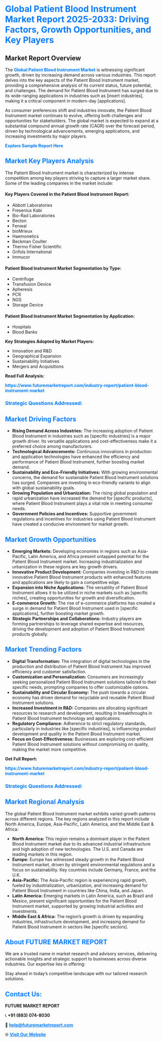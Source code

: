 <h1 style="color: #007BFF;">Global Patient Blood Instrument Market Report 2025-2033: Driving Factors, Growth Opportunities, and Key Players</h1>

<section id="overview">
<h2>Market Report Overview</h2>
<p>The <a href="https://www.futuremarketreport.com/industry-report/patient-blood-instrument-market" style="color: #007BFF; text-decoration: none;"><strong>Global Patient Blood Instrument Market</strong></a> is witnessing significant growth, driven by increasing demand across various industries. This report delves into the key aspects of the Patient Blood Instrument market, providing a comprehensive analysis of its current status, future potential, and challenges. The demand for Patient Blood Instrument has surged due to its wide-ranging applications in industries such as [insert industries], making it a critical component in modern-day [applications].</p>
<p>As consumer preferences shift and industries innovate, the Patient Blood Instrument market continues to evolve, offering both challenges and opportunities for stakeholders. The global market is expected to expand at a substantial compound annual growth rate (CAGR) over the forecast period, driven by technological advancements, emerging applications, and increasing investments by major players.</p>
</section>

<section id="overview">
<p><a href="https://www.futuremarketreport.com/request-sample/reportId=79762" style="color: #007BFF; text-decoration: none;"><strong>Explore Sample Report Here</strong></a></p>
</section>

<section id="key-players">
<h2 style="color: #007BFF;">Market Key Players Analysis</h2>
<p>The Patient Blood Instrument market is characterized by intense competition among key players striving to capture a larger market share. Some of the leading companies in the market include:</p>
<h4>Key Players Covered in the Patient Blood Instrument Report:</h4>
<ul><li>Abbott Laboratories</li><li>Fresenius Kabi</li><li>Bio-Rad Laboratories</li><li>Becton</li><li>Fenwal</li><li>bioMrieux</li><li>Haemonetics</li><li>Beckman Coulter</li><li>Thermo Fisher Scientific</li><li>Grifols International</li><li>Immucor</li></ul>
<h4>Patient Blood Instrument Market Segmentation by Type:</h4>
<ul><li>Centrifuge</li><li>Transfusion Device</li><li>Apheresis</li><li>PCR</li><li>NGS</li><li>Storage Device</li></ul>

<h4>Patient Blood Instrument Market Segmentation by Application:</h4>
<ul><li>Hospitals</li><li>Blood Banks</li></ul>
<p><strong>Key Strategies Adopted by Market Players:</strong></p>
<ul>
<li>Innovation and R&D</li>
<li>Geographical Expansion</li>
<li>Sustainability Initiatives</li>
<li>Mergers and Acquisitions</li>
</ul>
</section>

<section>
<p><strong>Read Full Analysis: </strong></p><a href="https://www.futuremarketreport.com/industry-report/patient-blood-instrument-market" style="color: #007BFF; text-decoration: none;"><strong>https://www.futuremarketreport.com/industry-report/patient-blood-instrument-market</strong></a>
<h3 style="color: #007BFF;">Strategic Questions Addressed:</h3>
</section>

<section id="driving-factors">
<h2 style="color: #007BFF;">Market Driving Factors</h2>
<ul>
<li><strong>Rising Demand Across Industries:</strong> The increasing adoption of Patient Blood Instrument in industries such as [specific industries] is a major growth driver. Its versatile applications and cost-effectiveness make it a preferred choice among manufacturers.</li>
<li><strong>Technological Advancements:</strong> Continuous innovations in production and application technologies have enhanced the efficiency and performance of Patient Blood Instrument, further boosting market demand.</li>
<li><strong>Sustainability and Eco-Friendly Initiatives:</strong> With growing environmental concerns, the demand for sustainable Patient Blood Instrument solutions has surged. Companies are investing in eco-friendly variants to align with global sustainability goals.</li>
<li><strong>Growing Population and Urbanization:</strong> The rising global population and rapid urbanization have increased the demand for [specific products], where Patient Blood Instrument plays a vital role in meeting consumer needs.</li>
<li><strong>Government Policies and Incentives:</strong> Supportive government regulations and incentives for industries using Patient Blood Instrument have created a conducive environment for market growth.</li>
</ul>
</section>

<section id="growth-opportunities">
<h2 style="color: #007BFF;">Market Growth Opportunities</h2>
<ul>
<li><strong>Emerging Markets:</strong> Developing economies in regions such as Asia-Pacific, Latin America, and Africa present untapped potential for the Patient Blood Instrument market. Increasing industrialization and urbanization in these regions are key growth drivers.</li>
<li><strong>Innovative Product Development:</strong> Companies investing in R&D to create innovative Patient Blood Instrument products with enhanced features and applications are likely to gain a competitive edge.</li>
<li><strong>Expansion into Niche Applications:</strong> The versatility of Patient Blood Instrument allows it to be utilized in niche markets such as [specific niches], creating opportunities for growth and diversification.</li>
<li><strong>E-commerce Growth:</strong> The rise of e-commerce platforms has created a surge in demand for Patient Blood Instrument used in [specific applications], further boosting market growth.</li>
<li><strong>Strategic Partnerships and Collaborations:</strong> Industry players are forming partnerships to leverage shared expertise and resources, driving the development and adoption of Patient Blood Instrument products globally.</li>
</ul>
</section>

<section id="trending-factors">
<h2 style="color: #007BFF;">Market Trending Factors</h2>
<ul>
<li><strong>Digital Transformation:</strong> The integration of digital technologies in the production and distribution of Patient Blood Instrument has improved efficiency and customer satisfaction.</li>
<li><strong>Customization and Personalization:</strong> Consumers are increasingly seeking personalized Patient Blood Instrument solutions tailored to their specific needs, prompting companies to offer customizable options.</li>
<li><strong>Sustainability and Circular Economy:</strong> The push towards a circular economy has driven demand for recyclable and reusable Patient Blood Instrument solutions.</li>
<li><strong>Increased Investment in R&D:</strong> Companies are allocating significant resources to research and development, resulting in breakthroughs in Patient Blood Instrument technology and applications.</li>
<li><strong>Regulatory Compliance:</strong> Adherence to strict regulatory standards, particularly in industries like [specific industries], is influencing product development and quality in the Patient Blood Instrument market.</li>
<li><strong>Focus on Cost-Effectiveness:</strong> Businesses are exploring cost-efficient Patient Blood Instrument solutions without compromising on quality, making the market more competitive.</li>
</ul>
</section>

<section>
<p><strong>Get Full Report: </strong></p><a href="https://www.futuremarketreport.com/industry-report/patient-blood-instrument-market" style="color: #007BFF; text-decoration: none;"><strong>https://www.futuremarketreport.com/industry-report/patient-blood-instrument-market</strong></a>
<h3 style="color: #007BFF;">Strategic Questions Addressed:</h3>
</section>


<section id="regional-analysis">
<h2 style="color: #007BFF;">Market Regional Analysis</h2>
<p>The global Patient Blood Instrument market exhibits varied growth patterns across different regions. The key regions analyzed in this report include North America, Europe, Asia-Pacific, Latin America, and the Middle East & Africa:</p>
<ul>
<li><strong>North America:</strong> This region remains a dominant player in the Patient Blood Instrument market due to its advanced industrial infrastructure and high adoption of new technologies. The U.S. and Canada are leading markets in this region.</li>
<li><strong>Europe:</strong> Europe has witnessed steady growth in the Patient Blood Instrument market, driven by stringent environmental regulations and a focus on sustainability. Key countries include Germany, France, and the U.K.</li>
<li><strong>Asia-Pacific:</strong> The Asia-Pacific region is experiencing rapid growth, fueled by industrialization, urbanization, and increasing demand for Patient Blood Instrument in countries like China, India, and Japan.</li>
<li><strong>Latin America:</strong> Emerging markets in Latin America, such as Brazil and Mexico, present significant opportunities for the Patient Blood Instrument market, supported by growing industrial activities and investments.</li>
<li><strong>Middle East & Africa:</strong> The region’s growth is driven by expanding industries, infrastructure development, and increasing demand for Patient Blood Instrument in sectors like [specific sectors].</li>
</ul>
</section>

<footer>
<h2 style="color: #007BFF;">About FUTURE MARKET REPORT</h2>
<p>We are a trusted name in market research and advisory services, delivering actionable insights and strategic support to businesses across diverse industries. Our expertise lies in offering:</p>

<p>Stay ahead in today’s competitive landscape with our tailored research solutions.</p>

<h2 style="color: #007BFF;">Contact Us:</h2>
<p><strong>FUTURE MARKET REPORT</strong></p>
<p>📞 <strong>+91 (883) 074-8030</strong></p>
<p>📧 <strong><a href="mailto:help@futuremarketreport.com" style="color: #007BFF;">help@futuremarketreport.com</a></strong></p>
<p>🌐 <strong><a href="https://www.futuremarketreport.com/" style="color: #007BFF;">Visit Our Website</a></strong></p>
</footer>